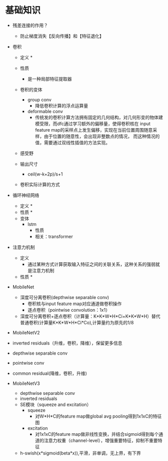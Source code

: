 # 基础知识

* 残差连接的作用？
    * 防止梯度消失【反向传播】和【特征退化】
  
* 卷积
  * 定义
    * 
  * 性质
    * 是一种局部特征提取器
    
  * 卷积的变体
    * group conv
      * 降低卷积计算的浮点运算量
    * deformable conv
      * 传统发的卷积计算方法拥有固定的几何结构，对几何形变的物体建模受限，而dfc通过学习额外的偏移量，使得卷积核在
        input feature map的采样点上发生偏移，实现在当前位置周围随意采样，由于位置的随意性，会出现非整数点的情况，
        而这种情况的值，需要通过双线性插值的方法实现。
    
  * 感受野
    
    
  * 输出尺寸
    * ceil(w-k+2p)/s+1
    
  * 卷积实际计算的方式
  

* 循环神经网络
  * 定义
    * 
  * 性质
    * 
  * 变体
    * lstm
      * 性质
      * 相关：transformer
  
* 注意力机制
  * 定义
    * 通过某种方式计算获取输入特征之间的关联关系，这种关系的强弱就是注意力机制
  * 性质
    * 
  
* MobileNet
  * 深度可分离卷积(depthwise separable conv)
    * 卷积核与input feature map对应通道做卷积操作
    * 逐点卷积（pointwise convolution：1x1）
  * 深度可分离卷积+逐点卷积（计算量：K\*K\*W\*H\*Ci+K\*K\*W\*H）替代普通卷积(计算量K\*K\*W\*H\*Ci\*Co),计算量约为原先的1/8
  
  
*  MobileNetV2
  * inverted residuals（升维，卷积，降维），保留更多信息
  * depthwise separable conv
  * pointwise conv
  
  * common residual(降维，卷积，升维)

* MobileNetV3
  * depthwise separable conv
  * inverted residuals
  * SE模块（squeeze and excitation）
    * squeeze
      * 对W\*H\*C的feature map做global avg pooling得到1x1xC的特征图
    * excitation
      * 对1x1xC的feature map做非线性变换，并结合sigmoid得到每个通道的注意力权重（channel-level），增强重要特征，抑制不重要特征
  * h-swish(x\*sigmoid(beta\*x)),平滑，非单调，无上界，有下界